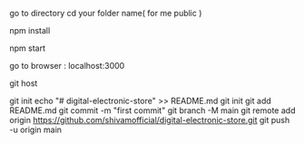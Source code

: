 
go to directory cd your folder name( for me public )

npm install

npm start 

go to browser : localhost:3000

git host

git init
echo "# digital-electronic-store" >> README.md
git init
git add README.md
git commit -m "first commit"
git branch -M main
git remote add origin https://github.com/shivamofficial/digital-electronic-store.git
git push -u origin main